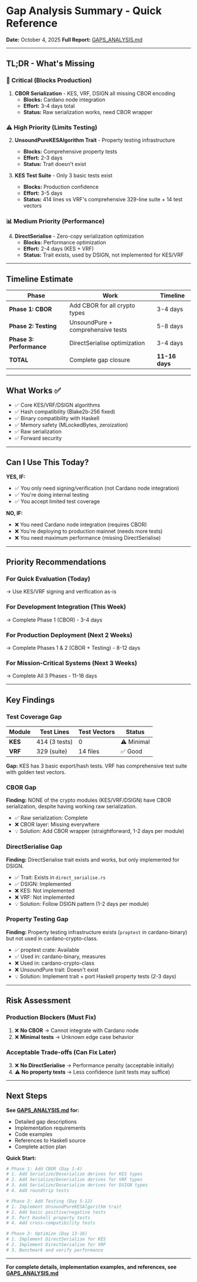 # Gap Analysis Summary - Quick Reference

**Date:** October 4, 2025
**Full Report:** [GAPS_ANALYSIS.md](GAPS_ANALYSIS.md)

---

## TL;DR - What's Missing

### 🔴 Critical (Blocks Production)

1. **CBOR Serialization** - KES, VRF, DSIGN all missing CBOR encoding
   - **Blocks:** Cardano node integration
   - **Effort:** 3-4 days total
   - **Status:** Raw serialization works, need CBOR wrapper

### ⚠️ High Priority (Limits Testing)

2. **UnsoundPureKESAlgorithm Trait** - Property testing infrastructure
   - **Blocks:** Comprehensive property tests
   - **Effort:** 2-3 days
   - **Status:** Trait doesn't exist

3. **KES Test Suite** - Only 3 basic tests exist
   - **Blocks:** Production confidence
   - **Effort:** 3-5 days
   - **Status:** 414 lines vs VRF's comprehensive 329-line suite + 14 test vectors

### 📊 Medium Priority (Performance)

4. **DirectSerialise** - Zero-copy serialization optimization
   - **Blocks:** Performance optimization
   - **Effort:** 2-4 days (KES + VRF)
   - **Status:** Trait exists, used by DSIGN, not implemented for KES/VRF

---

## Timeline Estimate

| Phase | Work | Timeline |
|-------|------|----------|
| **Phase 1: CBOR** | Add CBOR for all crypto types | 3-4 days |
| **Phase 2: Testing** | UnsoundPure + comprehensive tests | 5-8 days |
| **Phase 3: Performance** | DirectSerialise optimization | 3-4 days |
| **TOTAL** | Complete gap closure | **11-16 days** |

---

## What Works ✅

- ✅ Core KES/VRF/DSIGN algorithms
- ✅ Hash compatibility (Blake2b-256 fixed)
- ✅ Binary compatibility with Haskell
- ✅ Memory safety (MLockedBytes, zeroization)
- ✅ Raw serialization
- ✅ Forward security

---

## Can I Use This Today?

**YES, IF:**

- ✅ You only need signing/verification (not Cardano node integration)
- ✅ You're doing internal testing
- ✅ You accept limited test coverage

**NO, IF:**

- ❌ You need Cardano node integration (requires CBOR)
- ❌ You're deploying to production mainnet (needs more tests)
- ❌ You need maximum performance (missing DirectSerialise)

---

## Priority Recommendations

### For Quick Evaluation (Today)

→ Use KES/VRF signing and verification as-is

### For Development Integration (This Week)

→ Complete Phase 1 (CBOR) - 3-4 days

### For Production Deployment (Next 2 Weeks)

→ Complete Phases 1 & 2 (CBOR + Testing) - 8-12 days

### For Mission-Critical Systems (Next 3 Weeks)

→ Complete All 3 Phases - 11-16 days

---

## Key Findings

### Test Coverage Gap

| Module | Test Lines | Test Vectors | Status |
|--------|-----------|--------------|--------|
| **KES** | 414 (3 tests) | 0 | ⚠️ Minimal |
| **VRF** | 329 (suite) | 14 files | ✅ Good |

**Gap:** KES has 3 basic export/hash tests. VRF has comprehensive test suite with golden test vectors.

### CBOR Gap

**Finding:** NONE of the crypto modules (KES/VRF/DSIGN) have CBOR serialization, despite having working raw serialization.

- ✅ Raw serialization: Complete
- ❌ CBOR layer: Missing everywhere
- 💡 Solution: Add CBOR wrapper (straightforward, 1-2 days per module)

### DirectSerialise Gap

**Finding:** DirectSerialise trait exists and works, but only implemented for DSIGN.

- ✅ Trait: Exists in `direct_serialise.rs`
- ✅ DSIGN: Implemented
- ❌ KES: Not implemented
- ❌ VRF: Not implemented
- 💡 Solution: Follow DSIGN pattern (1-2 days per module)

### Property Testing Gap

**Finding:** Property testing infrastructure exists (`proptest` in cardano-binary) but not used in cardano-crypto-class.

- ✅ proptest crate: Available
- ✅ Used in: cardano-binary, measures
- ❌ Used in: cardano-crypto-class
- ❌ UnsoundPure trait: Doesn't exist
- 💡 Solution: Implement trait + port Haskell property tests (2-3 days)

---

## Risk Assessment

### Production Blockers (Must Fix)

1. ❌ **No CBOR** → Cannot integrate with Cardano node
2. ❌ **Minimal tests** → Unknown edge case behavior

### Acceptable Trade-offs (Can Fix Later)

3. ❌ **No DirectSerialise** → Performance penalty (acceptable initially)
4. ⚠️ **No property tests** → Less confidence (unit tests may suffice)

---

## Next Steps

**See [GAPS_ANALYSIS.md](GAPS_ANALYSIS.md) for:**

- Detailed gap descriptions
- Implementation requirements
- Code examples
- References to Haskell source
- Complete action plan

**Quick Start:**

```bash
# Phase 1: Add CBOR (Day 1-4)
# 1. Add Serialize/Deserialize derives for KES types
# 2. Add Serialize/Deserialize derives for VRF types
# 3. Add Serialize/Deserialize derives for DSIGN types
# 4. Add roundtrip tests

# Phase 2: Add Testing (Day 5-12)
# 1. Implement UnsoundPureKESAlgorithm trait
# 2. Add basic positive/negative tests
# 3. Port Haskell property tests
# 4. Add cross-compatibility tests

# Phase 3: Optimize (Day 13-16)
# 1. Implement DirectSerialise for KES
# 2. Implement DirectSerialise for VRF
# 3. Benchmark and verify performance
```

---

**For complete details, implementation examples, and references, see [GAPS_ANALYSIS.md](GAPS_ANALYSIS.md)**
